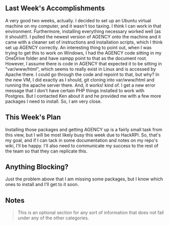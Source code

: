 ## Last Week's Accomplishments

A very good two weeks, actually. I decided to set up an Ubuntu virtual machine on my computer, and it wasn't too taxing. I think I can work in that environment. Furthermore, installing everything necessary worked well (as it should!!). I pulled the newest version of AGENCY onto the machine and it came with a cleaner set of instructions and installation scripts, which I think set up AGENCY correctly. An interesting thing to point out, when I was trying to get this to work on Windows, I had the AGENCY code sitting in my OneDrive folder and have xampp point to that as the document root. However, I assume there is code in AGENCY that expected it to be sitting in "var/www/html", which seems to really exist in Linux and is accessed by Apache there. I could go through the code and repoint to that, but why? In the new VM, I did exactly as I should, git cloning into var/www/html and running the apache server there. And, it works! kind of. I get a new error message that I don't have certain PHP things installed to work with Postgres. But I contacted Ken about it and he provided me with a few more packages I need to install. So, I am very close.

## This Week's Plan
Installing those packages and getting AGENCY up is a fairly small task from this view, but I will be most likely busy this week due to HackRPI. So, that's my goal, and if I can tack in some documentation and notes on my repo's wiki, I'll be happy. I'll also need to communicate my success to the rest of the team so that they can replicate this.

## Anything Blocking?
Just the problem above that I am missing some packages, but I know which ones to install and I'll get to it soon.

## Notes

> This is an optional section for any sort of information that does not fall under any of the other categories.
